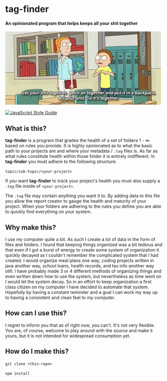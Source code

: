 # tag-finder
#### An opinionated program that helps keeps all your shit together

!["so-its-together"](resources/together.gif)

[![JavaScript Style Guide](https://img.shields.io/badge/code_style-standard-brightgreen.svg)](https://standardjs.com)

## What is this?

__tag-finder__ is a program that grades the health of a set of folders 1 - ∞ based on rules you provide. It is highly opinionated as to what the basic path to your projects are and where your metadata / `.tag` files is. As far as what rules constitute health within those folder it is entirely indifferent. In __tag-finder__ you must adhere to the following structure: 

`topic/sub-topic/<your-project>` 

If you want __tag-finder__ to track your project's health you must also supply a `.tag` file inside of `<your-project>`.

The `.tag` file may contain anything you want it to. By adding data to this file you allow the report creator to gauge the health and maturity of your project. When your folders are adhering to the rules you define you are able to quickly find everything on your system.

## Why make this?

I use my computer quite a bit. As such I create a lot of data in the form of files and folders. I found that keeping things organized was a bit tedious and that even if I got a burst of energy to create some system of organization it quickly decayed as I couldn't remember the complicated system that I had created. I would organize meal plans one way, coding projects written in java another way, school loans, health records, and tax info another way still. I have probably made 3 or 4 different methods of organizing things and even written down how to use the system, but nevertheless as time went on I would let the system decay. So in an effort to keep organization a first class citizen on my computer I have decided to automate that system. Hopefully by having a constant reminder and a goal I can work my way up to having a consistent and clean feel to my computer.  

## How can I use this?

I regret to inform you that as of right now, you can't. It's not very flexible. You are, of course, welcome to play around with the source and make it yours, but it is not intended for widespread consumption yet.

## How do I make this?

`git clone <this-repo>`

`npm install`

